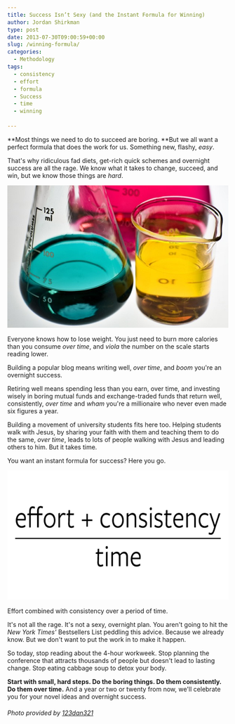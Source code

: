 ```yaml
---
title: Success Isn’t Sexy (and the Instant Formula for Winning)
author: Jordan Shirkman
type: post
date: 2013-07-30T09:00:59+00:00
slug: /winning-formula/
categories:
  - Methodology
tags:
  - consistency
  - effort
  - formula
  - Success
  - time
  - winning

---
```

**Most things we need to do to succeed are boring. **But we all want a perfect formula that does the work for us. Something new, flashy, _easy_.

That's why ridiculous fad diets, get-rich quick schemes and overnight success are all the rage. We know what it takes to change, succeed, and win, but we know those things are _hard_.

[![Image](/static/images/beakers.jpeg)](https://jshirk.com/blog/winning-formula)

Everyone knows how to lose weight. You just need to burn more calories than you consume _over time_, and _viola_ the number on the scale starts reading lower.

Building a popular blog means writing well, _over time_, and _boom_ you're an overnight success.

Retiring well means spending less than you earn, over time, and investing wisely in boring mutual funds and exchange-traded funds that return well, consistently, _over time_ and _wham_ you're a millionaire who never even made six figures a year.

Building a movement of university students fits here too. Helping students walk with Jesus, by sharing your faith with them and teaching them to do the same, _over time_, leads to lots of people walking with Jesus and leading others to him. But it takes time.

You want an instant formula for success? Here you go.<!--more-->

![Image](/static/images/effort-consistency-time.jpeg) 

Effort combined with consistency over a period of time.

It's not all the rage. It's not a sexy, overnight plan. You aren't going to hit the _New York Times'_ Bestsellers List peddling this advice. Because we already know. But we don't want to put the work in to make it happen.

So today, stop reading about the 4-hour workweek. Stop planning the conference that attracts thousands of people but doesn't lead to lasting change. Stop eating cabbage soup to detox your body.

**Start with small, hard steps. Do the boring things. Do them consistently. Do them over time.** And a year or two or twenty from now, we'll celebrate you for your novel ideas and overnight success.

###### Photo provided by [123dan321](http://www.sxc.hu/profile/123dan321)
